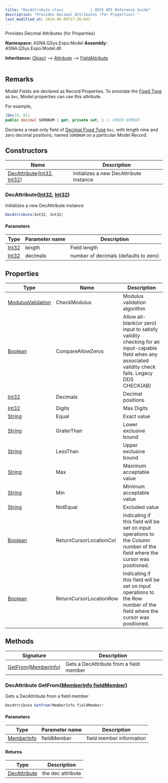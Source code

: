 ```yaml
---
title: "DecAttribute class            | QSYS API Reference Guide"
description: "Provides Decimal Attributes (for Properties) "
last_modified_at: 2024-08-09T17:26:04Z
---
```


Provides Decimal Attributes (for Properties)

**Namespace:** ASNA.QSys.Expo.Model
**Assembly:** ASNA.QSys.Expo.Model.dll

**Inheritance:** [Object](https://docs.microsoft.com/en-us/dotnet/api/system.object) --> [Attribute](https://docs.microsoft.com/en-us/dotnet/api/system.attribute) --> [FieldAttribute](/reference/expo/qsys-expo-model/field-attribute.html)
<br>
<br>

## Remarks

Model Fields are declared as Record Properties. To annotate the [Fixed Type](/concepts/program-structure/qsys-fixedtypes.html) as `Dec`, Model properties can use this attribute.

For example,

```cs
[Dec(9, 0)]
public decimal SORDNUM { get; private set; } // ORDER NUMBER
```

Declares a read-only field of [Decimal Fixed Type](/concepts/program-structure/qsys-fixedtypes.html) `Dec`, with length nine and zero decimal positions, named `SORDNUM` on a particular Model Record.


## Constructors

| Name | Description |
| --- | --- |
| [DecAttribute](#decattributeint32-int32)([Int32](https://docs.microsoft.com/en-us/dotnet/api/system.int32), [Int32](https://docs.microsoft.com/en-us/dotnet/api/system.int32)) | Initializes a new DecAttribute instance

### DecAttribute([Int32](https://docs.microsoft.com/en-us/dotnet/api/system.int32), [Int32](https://docs.microsoft.com/en-us/dotnet/api/system.int32))

Initializes a new DecAttribute instance

```cs
DecAttribute(Int32, Int32)
```

#### Parameters

| Type | Parameter name | Description
| --- | --- | ---
| [Int32](https://docs.microsoft.com/en-us/dotnet/api/system.int32) | length | Field length
| [Int32](https://docs.microsoft.com/en-us/dotnet/api/system.int32) | decimals | number of decimals (defaults to zero)

## Properties

| Type | Name | Description
| --- | --- | --- 
| [ModulusValidation](/reference/expo/qsys-expo-model/modulus-validation.html) | CheckModulus | Modulus validation algorithm  |
| [Boolean](https://docs.microsoft.com/en-us/dotnet/api/system.boolean) | CompareAllowZeros | Allow all-blank(or zero) input to satisfy validity checking for an input-capable field when any associated validity check fails. Legacy DDS CHECK(AB) |
| [Int32](https://learn.microsoft.com/en-us/dotnet/csharp/language-reference/builtin-types/integral-numeric-types) | Decimals | Decimal positions |
| [Int32](https://learn.microsoft.com/en-us/dotnet/csharp/language-reference/builtin-types/integral-numeric-types) | Digits | Max Digits |
| [String](https://learn.microsoft.com/en-us/dotnet/api/system.string?view=net-8.0) | Equal | Exact value |
| [String](https://learn.microsoft.com/en-us/dotnet/api/system.string?view=net-8.0) | GraterThan | Lower exclusive bound |
| [String](https://learn.microsoft.com/en-us/dotnet/api/system.string?view=net-8.0) | LessThan | Upper exclusive bound |
| [String](https://learn.microsoft.com/en-us/dotnet/api/system.string?view=net-8.0) | Max | Maximum acceptable value |
| [String](https://learn.microsoft.com/en-us/dotnet/api/system.string?view=net-8.0) | Min | Minimum acceptable value |
| [String](https://learn.microsoft.com/en-us/dotnet/api/system.string?view=net-8.0) | NotEqual | Excluded value |
| [Boolean](https://docs.microsoft.com/en-us/dotnet/api/system.boolean) | ReturnCursorLocationCol | Indicating if this field will be set on input operations to the Column number of the field where the cursor was positioned. |
| [Boolean](https://docs.microsoft.com/en-us/dotnet/api/system.boolean) | ReturnCursorLocationRow | Indicating if this field will be set on input operations to the Row number of the field where the cursor was positioned. |

## Methods

| Signature | Description |
| --- | --- |
| [GetFrom](#decattribute-getfrommemberinfo-fieldmember)([MemberInfo](https://learn.microsoft.com/en-us/dotnet/api/system.reflection.memberinfo?view=net-8.0)) | Gets a DecAttribute from a field member

### DecAttribute GetFrom([MemberInfo fieldMember](https://learn.microsoft.com/en-us/dotnet/api/system.reflection.memberinfo?view=net-8.0))

Gets a DecAttribute from a field member

```cs
DecAttribute GetFrom(MemberInfo fieldMember)
```

#### Parameters

| Type | Parameter name | Description
| --- | --- | ---
| [MemberInfo](https://learn.microsoft.com/en-us/dotnet/api/system.reflection.memberinfo?view=net-8.0) | fieldMember | field member information

#### Returns

| Type | Description
| --- | ---
| [DecAttribute](/reference/expo/qsys-expo-model/dec-attribute.html) | the dec attribute
